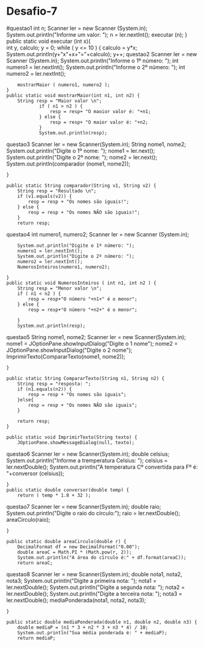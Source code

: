 # Desafio-7

#questao1
        int n;
        Scanner ler = new Scanner (System.in);
        System.out.println("Informe um valor: ");
        n = ler.nextInt();
        executar (n);
    }
    public static void executar (int x){    
        int y, calculo;
        y = 0;
        while ( y <= 10 ) {
            calculo = y*x;
            System.out.println(y+"x"+x+"="+calculo);
            y++;
questao2
        Scanner ler = new Scanner (System.in);
        System.out.println("Informe o 1º número: ");
        int numero1 = ler.nextInt();
        System.out.println("Informe o 2º número: ");
        int numero2 = ler.nextInt();
        
        mostrarMaior ( numero1, numero2 );
    }
    public static void mostrarMaior(int n1, int n2) {
        String resp = "Maior valor \n";
                if ( n1 > n2 ) {
                    resp = resp+ "O maoior valor é: "+n1;
                } else { 
                    resp = resp+ "O maior valor é: "+n2;
                }
                System.out.println(resp);
questao3
        Scanner ler = new Scanner(System.in);
        String nome1, nome2;
        System.out.println("Digite o 1º nome: ");
        nome1 = ler.next();
        System.out.println("Digite o 2º nome: ");
        nome2 = ler.next();
        System.out.println(comparador (nome1, nome2));

    }

    public static String comparador(String v1, String v2) {
        String resp = "Resultado \n";
        if (v1.equals(v2)) {
            resp = resp + "Os nomes são iguais!";
        } else {
            resp = resp + "Os nomes NÃO são iguais!";
        }
        return resp;
questao4
        int numero1, numero2;
        Scanner ler = new Scanner (System.in);
      
        System.out.println("Digite o 1º número: ");
        numero1 = ler.nextInt();
        System.out.println("Digite o 2º número: ");
        numero2 = ler.nextInt();
        NumerosInteiros(numero1, numero2);
        
    }
    public static void NumerosInteiros ( int n1, int n2 ) {
        String resp = "Menor valor \n";
        if ( n1 < n2 ) {
            resp = resp+"O número "+n1+" é o menor";
        } else {
            resp = resp+"O número "+n2+" é o menor";
                    
        }
        System.out.println(resp);
questao5
        String nome1, nome2;
        Scanner ler = new Scanner(System.in);
        nome1 = JOptionPane.showInputDialog("Digite o 1 nome");
        nome2 = JOptionPane.showInputDialog("Digite o 2 nome");
        ImprimirTexto(CompararTexto(nome1, nome2));

    }

    public static String CompararTexto(String n1, String n2) {
        String resp = "resposta: ";
        if (n1.equals(n2)) {
            resp = resp + "Os nomes são iguais";
        }else{ 
            resp = resp + "Os nomes NÃO são iguais";
        }
        
        return resp;
    }

    public static void ImprimirTexto(String texto) {
        JOptionPane.showMessageDialog(null, texto);
questao6
        Scanner ler = new Scanner(System.in);
        double celsius;
        System.out.println("Informe a tremperatura Celsius: ");
        celsius = ler.nextDouble();
        System.out.println("A temperatura Cº convertida para Fº é: "+conversor (celsius));
        
    }
    public static double conversor(double temp) {
        return ( temp * 1.8 + 32 );
questao7
        Scanner ler = new Scanner(System.in);
        double raio;
        System.out.println("Digite o raio do círculo:");
        raio = ler.nextDouble();
        areaCirculo(raio);

    }

    public static double areaCirculo(double r) {
        DecimalFormat df = new DecimalFormat("0.00");
        double areaC = Math.PI * (Math.pow(r, 2));
        System.out.println("A área do círculo é:" + df.format(areaC));
        return areaC;
questao8
        Scanner ler = new Scanner(System.in);
        double nota1, nota2, nota3;
        System.out.println("Digite a primeira nota: ");
        nota1 = ler.nextDouble();
        System.out.println("Digite a segunda nota: ");
        nota2 = ler.nextDouble();
        System.out.println("Digite a terceira nota: ");
        nota3 = ler.nextDouble();
        mediaPonderada(nota1, nota2, nota3);

    }

    public static double mediaPonderada(double n1, double n2, double n3) {
        double mediaP = (n1 * 3 + n2 * 3 + n3 * 4) / 10;
        System.out.println("Sua média ponderada é: " + mediaP);
        return mediaP;
